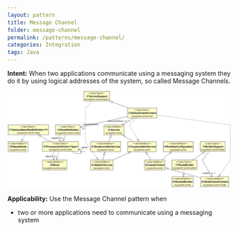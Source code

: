 ```yaml
---
layout: pattern
title: Message Channel
folder: message-channel
permalink: /patterns/message-channel/
categories: Integration
tags: Java
---
```


**Intent:** When two applications communicate using a messaging system they do it by using logical addresses
of the system, so called Message Channels.

![alt text](./etc/message-channel.png "Message Channel")

**Applicability:** Use the Message Channel pattern when

* two or more applications need to communicate using a messaging system
